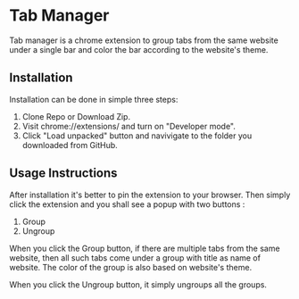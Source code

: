 # Tab Manager
Tab manager is a chrome extension to group tabs from the same website under a single bar and 
color the bar according to the website's theme.

## Installation 

Installation can be done in simple three steps:
1. Clone Repo or Download Zip.
2. Visit chrome://extensions/ and turn on "Developer mode".
3. Click "Load unpacked" button and navivigate to the folder you downloaded from GitHub.

## Usage Instructions
After installation it's better to pin the extension to your browser.
Then simply click the extension and you shall see a popup with two buttons : 
1. Group
2. Ungroup

When you click the Group button, if there are multiple tabs from the same website, then all such tabs come under a group with title as name of website. The color of the 
group is also based on website's theme.

When you click the Ungroup button, it simply ungroups all the groups.




